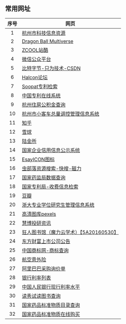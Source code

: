 ## 常用网址

|序号|网页|
|:--:|----|
|1|[杭州市科技信息资源](http://qbs.hznet.com.cn/bbs/)|
|2|[Dragon Ball Multiverse](http://www.dragonball-multiverse.com/cn/chapters.html)|
|3|[ZCOOL站酷](http://www.zcool.com.cn/)|
|4|[微信公众平台](https://mp.weixin.qq.com/cgi-bin/loginpage?t=wxm2-login&lang=zh_CN)|
|5|[比特字节-只为技术-CSDN](http://blog.csdn.net/bitezijie/)|
|6|[Halcon论坛](http://www.ihalcon.com/)|
|7|[Soopat专利检索](http://www.soopat.com/)|
|8|[中国专利在线系统](http://www.cponline.gov.cn/)|
|9|[杭州住房公积金查询](http://xxgk.hzgjj.gov.cn:8080/WebAccounts/pages/per/login.jsp)|
|10|[杭州市小客车总量调控管理信息系统](http://xkctk.hangzhou.gov.cn/)|
|11|[知乎](http://zhihu.com/people/lencue)|
|12|[雪球](http://xueqiu.com/lencue)|
|13|[陆金所](https://www.lu.com/)|
|14|[国家企业信用信息公示系统](http://www.gsxt.gov.cn/index.html)|
|15|[EsayICON图标](http://www.easyicon.net/)|
|16|[虫部落资源搜索-快搜-磁力](http://magnet.chongbuluo.com/)|
|17|[国家药监局数据查询](http://app1.sfda.gov.cn/datasearch/face3/dir.html)|
|18|[国家专利局-收费信息检索](http://app.sipo.gov.cn:8080/searchfee/searchfee.jsp)|
|19|[豆瓣](https://www.douban.com/people/lencue/)|
|20|[浙大专业学位研究生管理信息系统](http://zyxw.zju.edu.cn/PDGManager/)|
|21|[高清图库pexels](https://www.pexels.com/)|
|22|[慧博投研资讯](http://www.hibor.com.cn/)|
|23|[狂人图书馆（魔力云学术）【5A20160530】](http://www.linkedu.cc/)|
|24|[东方财富上市公司公告](http://data.eastmoney.com/notices/)|
|25|[中国商标网-商标查询](http://sbj.saic.gov.cn/sbcx/)|
|26|[航空意外险](http://www.4008000000.com/zaixiangoumai/baoxian/hangyixian_b.shtml)|
|27|[阿里巴巴采购询价单](https://portal.go.1688.com/page/portal.htm?member_id=b2b-57661870)|
|28|[银行利率列表](http://fav.jiankangjiaju.com/i/Rate/Rate.asp)|
|29|[中国人民银行现行利率水平](http://www.pbc.gov.cn/zhengcehuobisi/125207/125213/125440/125838/125885/index.html)|
|30|[读秀试读图书查询](http://www.ucdrs.superlib.net/)|
|31|[国家药品标准物质目录查询](http://aoc.nifdc.org.cn/sell/home/search.html)
|32|[国家药品标准物质在线购买](http://aoc.nifdc.org.cn/sell/home/index.html)
